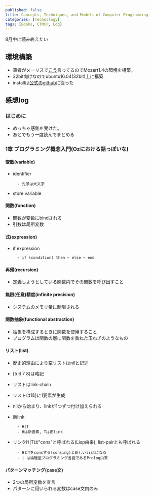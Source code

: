 ```yaml
---
published: false
title: Concepts, Techniques, and Models of Computer Programming
categories: [Technology]
tags: [Books, CTMCP, Log]
---
```


8月中に読み終えたい

## 環境構築
- 筆者がメーリスで[こう](https://groups.google.com/forum/#!topic/mozart-users/AilSIdmcB_k)言ってるのでMozart1.4の環境を構築。
- 32bit向けなのでubuntu16.04(32bit)上に構築
- installは[公式のgithub](https://github.com/mozart/mozart)に従った

## 感想log
### はじめに
- めっちゃ感銘を受けた。
- あとでもう一度読んでまとめる

### 1章 プログラミング概念入門(Ozにおける話っぽいな)
#### 変数(variable)
- identifier
        
        - 先頭は大文字
- store variable

#### 関数(function)
- 関数が変数にbindされる
- 引数は局所変数

#### 式(expression)
- if expression
        
        - if (condition) then ~ else ~ end

#### 再帰(recursion)
- 定義しようとしている関数内でその関数を呼び出すこと

#### 無限(任意)精度(infinite precision)
- システムのメモリ量に制限される

#### 関数抽象(functional abstraction)
- 抽象を構成するときに関数を使用すること
- プログラムは関数の層に関数を重ねた玉ねぎのようなもの

#### リスト(list)
- 歴史的理由により空リストはnilと記述
- [5 6 7 8]は略記
- リストはlink-chain
- リストは1時に1要素が生成
- nilから始まり、linkが1つずつ付け加えられる
- 新link
        
        - H|T
        - Hは新要素, Tは旧link
- リンクH|Tは"cons"と呼ばれる(Lisp由来), list-pairとも呼ばれる
        
        - HとTをconsする(consing)と新しいlistになる
        - | は論理型プログラミング言語であるProlog由来

#### パターンマッチング(case文)
- 2つの局所変数を宣言
- パターンに用いられる変数はcase文内のみ

